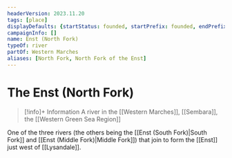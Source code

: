 ```yaml
---
headerVersion: 2023.11.20
tags: [place]
displayDefaults: {startStatus: founded, startPrefix: founded, endPrefix: destroyed, endStatus: destroyed}
campaignInfo: []
name: Enst (North Fork)
typeOf: river
partOf: Western Marches
aliases: [North Fork, North Fork of the Enst]
---
```

# The Enst (North Fork)
>[!info]+ Information
> A river in the [[Western Marches]], [[Sembara]], the [[Western Green Sea Region]]

One of the three rivers (the others being the [[Enst (South Fork)|South Fork]] and [[Enst (Middle Fork)|Middle Fork]]) that join to form the [[Enst]] just west of [[Lysandale]].